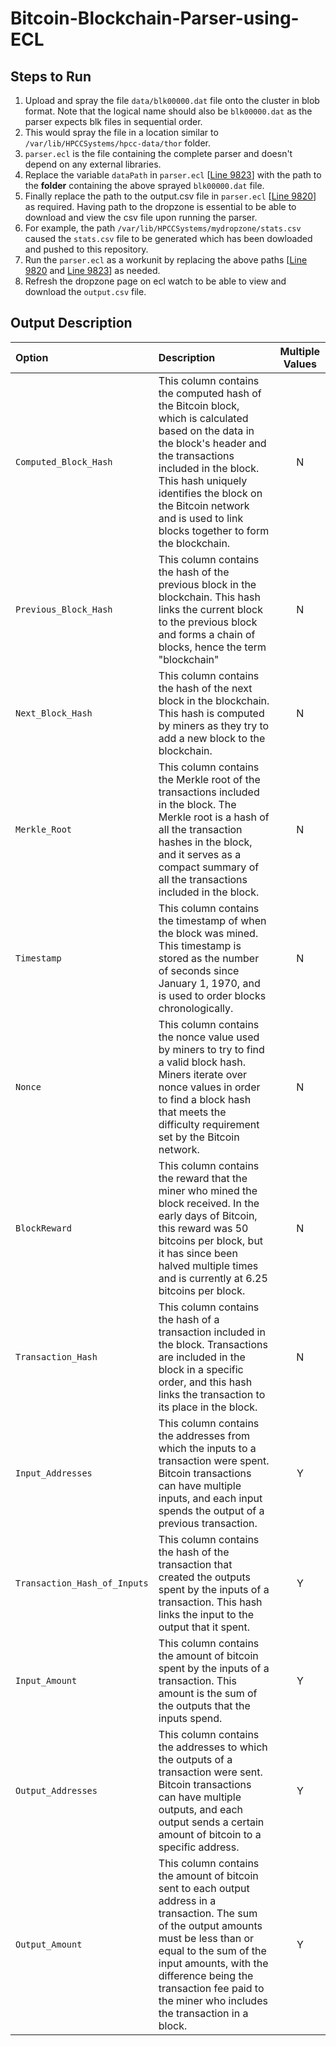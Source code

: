 # Bitcoin-Blockchain-Parser-using-ECL

## Steps to Run

1. Upload and spray the file ```data/blk00000.dat``` file onto the cluster in blob format. Note that the logical name should also be ```blk00000.dat``` as the parser expects blk files in sequential order. 
2. This would spray the file in a location similar to ```/var/lib/HPCCSystems/hpcc-data/thor``` folder.
3. ```parser.ecl``` is the file containing the complete parser and doesn't depend on any external libraries.
4. Replace the variable ```dataPath``` in ```parser.ecl``` [[Line 9823](https://github.com/harsha-hl/Bitcoin-Blockchain-Parser-using-ECL/blob/master/parser.ecl#L9823)]
 with the path to the **folder** containing the above sprayed ```blk00000.dat``` file.
5. Finally replace the path to the output.csv file in ```parser.ecl``` [[Line 9820](https://github.com/harsha-hl/Bitcoin-Blockchain-Parser-using-ECL/blob/master/parser.ecl#L9820)] as required. Having path to the dropzone is essential to be able to download and view the csv file upon running the parser.
6. For example, the path ```/var/lib/HPCCSystems/mydropzone/stats.csv``` caused the ```stats.csv``` file to be generated which has been dowloaded and pushed to this repository.
7. Run the ```parser.ecl``` as a workunit by replacing the above paths [[Line 9820](https://github.com/harsha-hl/Bitcoin-Blockchain-Parser-using-ECL/blob/master/parser.ecl#L9820) and [Line 9823](https://github.com/harsha-hl/Bitcoin-Blockchain-Parser-using-ECL/blob/master/parser.ecl#L9823)] as needed.
8. Refresh the dropzone page on ecl watch to be able to view and download the ```output.csv``` file.

## Output Description

|Option|Description|Multiple Values|
|:-----|:----------|:-------:|
| `Computed_Block_Hash` | This column contains the computed hash of the Bitcoin block, which is calculated based on the data in the block's header and the transactions included in the block. This hash uniquely identifies the block on the Bitcoin network and is used to link blocks together to form the blockchain. | N |
| `Previous_Block_Hash`| This column contains the hash of the previous block in the blockchain. This hash links the current block to the previous block and forms a chain of blocks, hence the term "blockchain" | N |
|`Next_Block_Hash`| This column contains the hash of the next block in the blockchain. This hash is computed by miners as they try to add a new block to the blockchain.|N|
|`Merkle_Root`| This column contains the Merkle root of the transactions included in the block. The Merkle root is a hash of all the transaction hashes in the block, and it serves as a compact summary of all the transactions included in the block.|N|
|`Timestamp`| This column contains the timestamp of when the block was mined. This timestamp is stored as the number of seconds since January 1, 1970, and is used to order blocks chronologically.|N|
|`Nonce`| This column contains the nonce value used by miners to try to find a valid block hash. Miners iterate over nonce values in order to find a block hash that meets the difficulty requirement set by the Bitcoin network.|N|
|`BlockReward`| This column contains the reward that the miner who mined the block received. In the early days of Bitcoin, this reward was 50 bitcoins per block, but it has since been halved multiple times and is currently at 6.25 bitcoins per block.|N|
|`Transaction_Hash`| This column contains the hash of a transaction included in the block. Transactions are included in the block in a specific order, and this hash links the transaction to its place in the block.|N|
|`Input_Addresses`| This column contains the addresses from which the inputs to a transaction were spent. Bitcoin transactions can have multiple inputs, and each input spends the output of a previous transaction.|Y|
|`Transaction_Hash_of_Inputs`| This column contains the hash of the transaction that created the outputs spent by the inputs of a transaction. This hash links the input to the output that it spent.|Y|
|`Input_Amount`| This column contains the amount of bitcoin spent by the inputs of a transaction. This amount is the sum of the outputs that the inputs spend.|Y|
|`Output_Addresses`| This column contains the addresses to which the outputs of a transaction were sent. Bitcoin transactions can have multiple outputs, and each output sends a certain amount of bitcoin to a specific address.|Y|
|`Output_Amount`| This column contains the amount of bitcoin sent to each output address in a transaction. The sum of the output amounts must be less than or equal to the sum of the input amounts, with the difference being the transaction fee paid to the miner who includes the transaction in a block.|Y|


